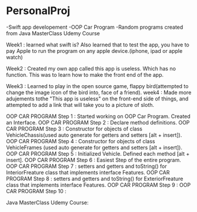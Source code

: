 # PersonalProj
-Swift app developement 
-OOP Car Program 
-Random programs created from Java MasterClass Udemy Course

Week1 : learned what swift is? Also learned that to test the app, you have to pay Apple to run the program on any apple device.(iphone, ipad or apple watch)

Week2 : Created my own app called this app is useless. Which has no function. This was to learn how to make the front end of the app. 

Week3 : Learned to play in the open source game, flappy bird(attempted to change the image icon of the bird into, face of a friend).
week4 : Made more adujements tothe "This app is useless" on the front-end side of things, and attempted to add a link that will take you to a picture of sloth. 


OOP CAR PROGRAM Step 1 : Started working on OOP Car Program. Created an Interface. 
OOP CAR PROGRAM Step 2 : Declare method definitions.
OOP CAR PROGRAM Step 3 : Constructor for objects of class VehicleChassis(used auto generate for getters and setters [alt + insert]).
OOP CAR PROGRAM Step 4 : Constructor for objects of class VehicleFrames (used auto generate for getters and setters [alt + insert]).
OOP CAR PROGRAM Step 5 : Initialized Vehicle. Defined each method [alt + insert].
OOP CAR PROGRAM Step 6 : Easiest Step of the entire program.
OOP CAR PROGRAM Step 7 : setters and getters and toString() for InteriorFreature class that implements interface Features.
OOP CAR PROGRAM Step 8 : setters and getters and toString() for ExteriorFreature class that implements interface Features.
OOP CAR PROGRAM Step 9 :
OOP CAR PROGRAM Step 10 :

Java MasterClass Udemy Course:
